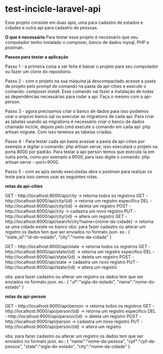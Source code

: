 # test-incicle-laravel-api

Esse projeto consiste em duas apis, uma para cadastro de estados e cidades e outra api para cadastro de pessoas.

**O que é necessário**
Para testar esse projeto é necessário que seu computador tenho instalado o composer, banco de dados mysql, PHP e postman.

**Passos para testar a aplicação**

Passo 1 - a primeira coisa a ser feita é baixar o projeto para seu computador ou fazer um clone do repositório.

Passo 2 - com o projeto na sua máquina já descompactado acesse a pasta de projeto pelo prompt de comando na pasta da api-cities e execute o comando: composer install.
Esse comando vai fazer a instalação de todas as dependências necessárias para rodar a api. Faça o mesmo com a api-person.

Passo 3 - agora precisamos criar o banco de dados para isso podemos usar o arquivo banco.sql ou executar as migrations de cada api. Para criar as tabelas usando as migrations é necessário criar o banco de dados chamado incicle, depois pelo cmd execute o comando em cada api: php artisan migrate. Com isso teremos as tabelas criadas.

Passo 4 - Para testar cada api basta acessar a pasta da api-cities por exemplo e digitar o comando: php artisan serve, isso executará o projeto na porta 8000 por padrão. Para testar a api-person temos que executá-la em outra porta, como por exemplo a 9000, para isso digite o comando: php artisan serve --port=9000.

Passo 5 - com as apis sendo executadas abra o postman para realizar os teste para isso vamos usar as seguintes rotas.

**rotas da api-cities**

GET - http://localhost:8000/api/city -> retorna todos os registros
GET - http://localhost:8000/api/city/{id} -> retorna um registro especifico
DEL - http://localhost:8000/api/city/{id} -> deleta um registro
POST - http://localhost:8000/api/city -> cadastra um novo registro
PUT - http://localhost:8000/api/city/{id} -> altera um registro
GET - http://localhost:8000/api/search/city?name={nome-da-cidade} -> retorna se uma cidade existe no banco
obs: para fazer cadastro ou alterar um registro os dados tem que ser enviados no formato json.
ex.: 
{
  "state_id":"id-do-estado",
  "city":"nome-da-cidade"
}


GET - http://localhost:8000/api/state -> retorna todos os registros
GET - http://localhost:8000/api/state/{id} -> retorna um registro especifico
DEL - http://localhost:8000/api/state/{id} -> deleta um registro
POST - http://localhost:8000/api/state -> cadastra um novo registro
PUT - http://localhost:8000/api/state/{id} -> altera um registro

obs: para fazer cadastro ou alterar um registro os dados tem que ser enviados no formato json.
ex.: 
{
  "uf":"sigla-do-estado",
  "name":"nome-do-estado"
}

**rotas da api-person**

GET - http://localhost:9000/api/person -> retorna todos os registros
GET - http://localhost:9000/api/person/{id} -> retorna um registro especifico
DEL - http://localhost:9000/api/person/{id} -> deleta um registro
POST - http://localhost:9000/api/person -> cadastra um novo registro
PUT - http://localhost:9000/api/person/{id} -> altera um registro

obs: para fazer cadastro ou alterar um registro os dados tem que ser enviados no formato json.
ex.: 
{
  "name":"nome-da-pessoa",
  "cpf":"cpf-da-pessoa",
  "state":"sigla-do-estado",
  "city":"nome-da-cidade"
}
